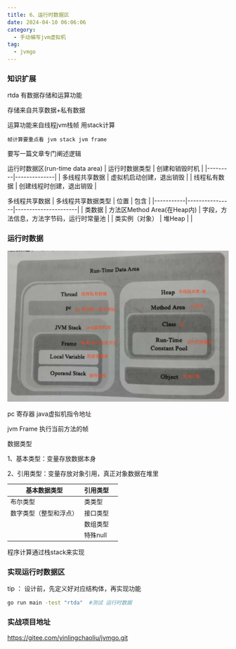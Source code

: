 ```yaml
---
title: 6、运行时数据区
date: 2024-04-10 06:06:06
category:
  - 手动编写jvm虚拟机
tag:
  - jvmgo
---
```


### 知识扩展
rtda 有数据存储和运算功能

存储来自共享数据+私有数据

运算功能来自线程jvm栈帧 用stack计算

`帧计算要重点看 jvm stack jvm frame`

要写一篇文章专门阐述逻辑

运行时数据区(run-time data area) 
| 运行时数据类型 | 创建和销毁时机      |
|---------|--------------|
| 多线程共享数据 | 虚拟机启动创建，退出销毁 |
| 线程私有数据  | 创建线程时创建，退出销毁 |

多线程共享数据
| 多线程共享数据类型 | 位置             | 包含                   |
|-----------|----------------|----------------------|
| 类数据       | 方法区Method Area(在Heap内) | 字段，方法信息，方法字节码，运行时常量池 |
| 类实例（对象）   | 堆Heap          |                      |

### 运行时数据
![运行时数据](images/rtda.png)

pc 寄存器 java虚拟机指令地址

jvm Frame 执行当前方法的帧

数据类型

1、基本类型：变量存放数据本身

2、引用类型：变量存放对象引用，真正对象数据在堆里

| 基本数据类型      | 引用类型   |   |
|-------------|--------|---|
| 布尔类型        | 类类型    |   |
| 数字类型（整型和浮点） | 接口类型   |   |
|             | 数组类型   |   |
|             | 特殊null |   |

程序计算通过栈stack来实现

### 实现运行时数据区
tip ： 设计前，先定义好对应结构体，再实现功能

```bash
go run main -test "rtda"  #测试 运行时数据
```

### 实战项目地址
https://gitee.com/yinlingchaoliu/jvmgo.git
